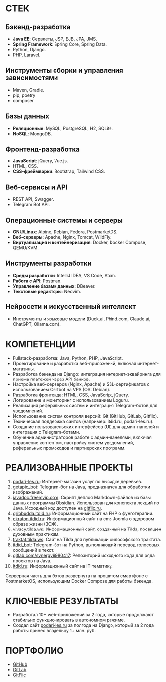 # СТЕК

## Бэкенд-разработка
- **Java EE**: Сервлеты, JSP, EJB, JPA, JMS.
- **Spring Framework**: Spring Core, Spring Data.
- Python, Django.
- PHP, Laravel.

## Инструменты сборки и управления зависимостями
- Maven, Gradle.
- pip, poetry
- composer

## Базы данных
- **Реляционные**: MySQL, PostgreSQL, H2, SQLite.
- **NoSQL**: MongoDB.

## Фронтенд-разработка
- **JavaScript**: jQuery, Vue.js.
- HTML, CSS.
- **CSS-фреймворки**: Bootstrap, Tailwind CSS.

## Веб-сервисы и API
- REST API, Swagger.
- Telegram Bot API.

## Операционные системы и серверы
- **GNU/Linux**: Alpine, Debian, Fedora, PostmarketOS.
- **Веб-серверы**: Apache, Nginx, Tomcat, WildFly.
- **Виртуализация и контейнеризация**: Docker, Docker Compose, QEMU/KVM.

## Инструменты разработки
- **Среды разработки**: IntelliJ IDEA, VS Code, Atom.
- **Работа с API**: Postman.
- **Управление базами данных**: DBeaver.
- **Текстовые редакторы**: Neovim.

## Нейросети и искусственный интеллект
- Инструменты и языковые модели (Duck.ai, Phind.com, Claude.ai, ChatGPT, Ollama.com).

# КОМПЕТЕНЦИИ
- Fullstack-разработка: Java, Python, PHP, JavaScript.  
- Проектирование и разработка веб-приложений, включая интернет-магазины.  
- Разработка бэкенда на Django: интеграция интернет-эквайринга для приема платежей через API банков.  
- Настройка веб-серверов (Nginx, Apache) и SSL-сертификатов с использованием Certbot на VPS (OS: Debian).  
- Разработка фронтенда: HTML, CSS, JavaScript, jQuery.  
- Логирование и мониторинг с использованием Loguru.  
- Реализация реферальных систем и интеграция Telegram-ботов для уведомлений.  
- Использование систем контроля версий: Git (GitHub, GitLab, Gitflic).  
- Техническая поддержка сайтов (например: itdid.ru, podari-les.ru).  
- Создание пользовательских интерфейсов (UI) для админ-панелей и интеграция с Telegram-ботами.  
- Обучение администраторов работе с админ-панелями, включая управление контентом, настройку систем уведомлений, реферальных промокодов и партнерских программ.  

# РЕАЛИЗОВАННЫЕ ПРОЕКТЫ
1. [podari-les.ru](https://podari-les.ru): Интернет-магазин услуг по высадке деревьев.  
2. [getapic_bot](https://t.me/getapic_bot): Telegram-бот на Java, предназначен для обработки изображений. 
3. [javadoc.freemyip.com](89.107.10.155): Скрипт деплоя Markdown-файлов из базы данных программы Obsidian. Использован для конспекта лекций по Java. Исходный код доступен на [gitflic.ru](https://gitflic.ru/project/ramanzes/mkdocs-deploy-obsidian).  
4. [gribbudda.itdid.ru](https://gribbudda.itdid.ru): Информационный сайт на PHP о фунготерапии.  
5. [ekraton.itdid.ru](https://ekraton.itdid.ru): Информационный сайт на cms Joomla о здоровом образе жизни (ЗОЖ).  
6. [vivacy.tilda.ws](https://vivacy.tilda.ws): Информационный сайт, созданный на Tilda, посвящен духовным практикам.  
7. [traktat.tilda.ws](https://traktat.tilda.ws): Сайт на Tilda для публикации философского трактата.  
8. [itdid_bot](https://t.me/itdid_bot): Telegram-бот на Python, выполняющий перевод голосовых сообщений в текст. 
9. [gitlab.com/synergy9980417](https://gitlab.com/synergy9980417): Репозиторий исходного кода для ряда проектов на Java. 
10. [itdid.ru](https://itdid.ru): Информационный сайт на IT-тематику. 

Серверная часть для ботов развернута на прошитом смартфоне с PostmarketOS, использующим Docker Compose для работы бэкенда.  

# КЛЮЧЕВЫЕ РЕЗУЛЬТАТЫ
- Разработал 10+ web-приложений за 2 года, которые продолжают стабильно функционировать в автономном режиме.
- Создал сайт [podari-les.ru](https://podari-les.ru) за полгода на Django, который за 2 года работы принес владельцу 1+ млн. руб.

# ПОРТФОЛИО
- [GitHub](https://github.com/ramanzes)
- [GitLab](https://gitlab.com/ramanzes)
- [GitFlic](https://gitflic.ru/ramanzes)

